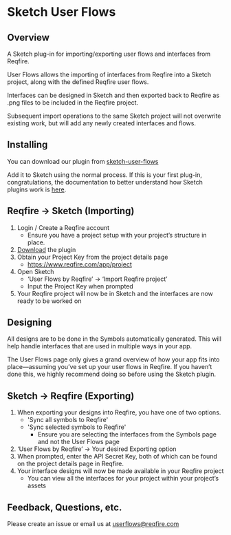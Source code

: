 # Sketch User Flows

## Overview

A Sketch plug-in for importing/exporting user flows and interfaces from Reqfire.

User Flows allows the importing of interfaces from Reqfire into a Sketch project, along with the defined Reqfire user flows.

Interfaces can be designed in Sketch and then exported back to Reqfire as .png files to be included in the Reqfire project.

Subsequent import operations to the same Sketch project will not overwrite existing work, but will add any newly created interfaces and flows.

## Installing

You can download our plugin from   [sketch-user-flows](https://github.com/reqfire/sketch-user-flows/userflow_reqfire.sketchplugin.zip)

Add it to Sketch using the normal process. If this is your first plug-in, congratulations, the documentation to better understand how Sketch plugins work is [here](https://www.sketchapp.com/docs/plugins/).

## Reqfire -> Sketch (Importing)

1. Login / Create a Reqfire account
   - Ensure you have a project setup with your project’s structure in place.
2. [Download](https://github.com/billsonfisher/sketch-alpha/archive/master.zip) the plugin
3. Obtain your Project Key from the project details page
   - <https://www.reqfire.com/app/project>
4. Open Sketch
   - ‘User Flows by Reqfire’ → ‘Import Reqfire project’
   - Input the Project Key when prompted
5. Your Reqfire project will now be in Sketch and the interfaces are now ready to be worked on

## Designing

All designs are to be done in the Symbols automatically generated. This will help handle interfaces that are used in multiple ways in your app.

The User Flows page only gives a grand overview of how your app fits into place—assuming you’ve set up your user flows in Reqfire. If you haven’t done this, we highly recommend doing so before using the Sketch plugin.

## Sketch -> Reqfire (Exporting)

1. When exporting your designs into Reqfire, you have one of two options.
   - 'Sync all symbols to Reqfire'
   - 'Sync selected symbols to Reqfire'
     - Ensure you are selecting the interfaces from the Symbols page and not the User Flows page
2. ‘User Flows by Reqfire’ → Your desired Exporting option
3. When prompted, enter the API Secret Key, both of which can be found on the project details page in Reqfire.
4. Your interface designs will now be made available in your Reqfire project
   - You can view all the interfaces for your project within your project’s assets

## Feedback, Questions, etc.

Please create an issue or email us at [userflows@reqfire.com](mailto:userflows@reqfire.com)